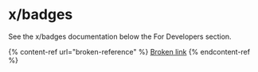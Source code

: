 # x/badges

See the x/badges documentation below the For Developers section.

{% content-ref url="broken-reference" %}
[Broken link](broken-reference)
{% endcontent-ref %}
